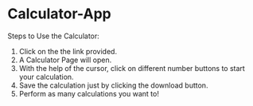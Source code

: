 # Calculator-App

Steps to Use the Calculator:
1. Click on the the link provided.
2. A Calculator Page will open.
3. With the help of the cursor, click on different number buttons to start your calculation.
4. Save the calculation just by clicking the download button.
5. Perform as many calculations you want to!
